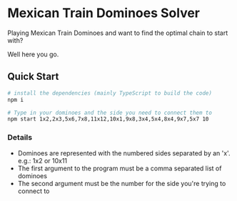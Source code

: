 # Mexican Train Dominoes Solver
Playing Mexican Train Dominoes and want to find the optimal chain to start with?

Well here you go.

## Quick Start
```sh
# install the dependencies (mainly TypeScript to build the code)
npm i

# Type in your dominoes and the side you need to connect them to
npm start 1x2,2x3,5x6,7x8,11x12,10x1,9x8,3x4,5x4,8x4,9x7,5x7 10
```

### Details
- Dominoes are represented with the numbered sides separated by an 'x'. e.g.: 1x2 or 10x11
- The first argument to the program must be a comma separated list of dominoes
- The second argument must be the number for the side you're trying to connect to